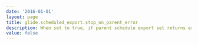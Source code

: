 ```yaml
---
date: '2016-01-01'
layout: page
title: glide.scheduled_export.stop_on_parent_error
description: When set to true, if parent schedule export set returns error, child schedule exports sets are not executed.
value: false
---
```


